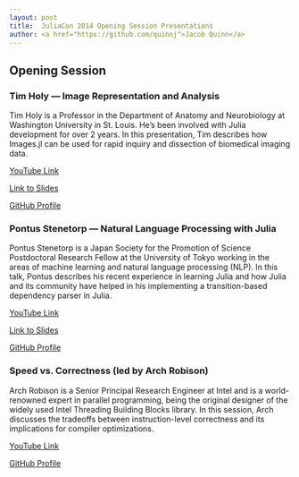 ```yaml
---
layout: post
title:  JuliaCon 2014 Opening Session Presentations
author: <a href="https://github.com/quinnj">Jacob Quinn</a>
---
```


## Opening Session

### Tim Holy — Image Representation and Analysis

Tim Holy is a Professor in the Department of Anatomy and Neurobiology at Washington University in St. Louis. He’s been involved with Julia development for over 2 years. In this presentation, Tim describes how Images.jl can be used for rapid inquiry and dissection of biomedical imaging data.

[YouTube Link](http://youtu.be/FA-1B_amwt8)

[Link to Slides](https://github.com/JuliaCon/presentations/tree/master/Images)

[GitHub Profile](https://github.com/timholy)


### Pontus Stenetorp — Natural Language Processing with Julia

Pontus Stenetorp is a Japan Society for the Promotion of Science Postdoctoral Research Fellow at the University of Tokyo working in the areas of machine learning and natural language processing (NLP). In this talk, Pontus describes his recent experience in learning Julia and how Julia and its community have helped in his implementing a transition-based dependency parser in Julia.

[YouTube Link](http://youtu.be/OrFxjE44COc)

[Link to Slides](https://github.com/JuliaCon/presentations/blob/master/JuliaNLP/JuliaNLP.pdf)

[GitHub Profile](https://github.com/ninjin)


### Speed vs. Correctness (led by Arch Robison)

Arch Robison is a Senior Principal Research Engineer at Intel and is a world-renowned expert in parallel programming, being the original designer of the widely used Intel Threading Building Blocks library. In this session, Arch discusses the tradeoffs between instruction-level correctness and its implications for compiler optimizations.

[YouTube Link](http://youtu.be/GFTCQNYddhs)

[GitHub Profile](https://github.com/ArchRobison)
